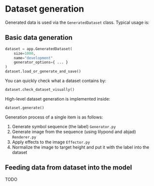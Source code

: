 # Dataset generation

Generated data is used via the `GeneratedDataset` class. Typical usage is:


## Basic data generation

```py
dataset = app.GeneratedDataset(
    size=1000,
    name="development"
    generator_options={ ... }
)
dataset.load_or_generate_and_save()
```

You can quickly check what a dataset contains by:

```py
dataset.check_dataset_visually()
```

High-level dataset generation is implemented inside:

```py
dataset.generate()
```

Generation process of a single item is as follows:

1) Generate symbol sequence (the label) `Generator.py`
2) Generate image from the sequence (using lilypond and abjad) `Renderer.py`
3) Apply effects to the image `Effector.py`
4) Normalize the image to target height
  and put it with the label into the dataset


## Feeding data from dataset into the model

TODO
